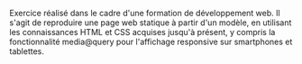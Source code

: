 Exercice réalisé dans le cadre d'une formation de développement web. 
Il s'agit de reproduire une page web statique à partir d'un modèle, en utilisant les connaissances HTML et CSS acquises jusqu'à présent, y compris la fonctionnalité media@query pour l'affichage responsive sur smartphones et tablettes.
